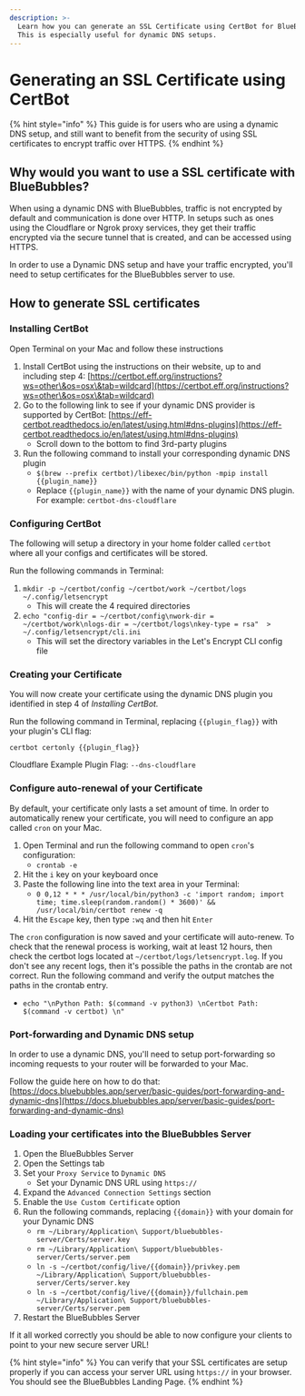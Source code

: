 ```yaml
---
description: >-
  Learn how you can generate an SSL Certificate using CertBot for BlueBubbles.
  This is especially useful for dynamic DNS setups.
---
```


# Generating an SSL Certificate using CertBot

{% hint style="info" %}
This guide is for users who are using a dynamic DNS setup, and still want to benefit from the security of using SSL certificates to encrypt traffic over HTTPS.&#x20;
{% endhint %}

## Why would you want to use a SSL certificate with BlueBubbles?

When using a dynamic DNS with BlueBubbles, traffic is not encrypted by default and communication is done over HTTP. In setups such as ones using the Cloudflare or Ngrok proxy services, they get their traffic encrypted via the secure tunnel that is created, and can be accessed using HTTPS.

In order to use a Dynamic DNS setup and have your traffic encrypted, you'll need to setup certificates for the BlueBubbles server to use.

## How to generate SSL certificates

### Installing CertBot

Open Terminal on your Mac and follow these instructions

1. Install CertBot using the instructions on their website, up to and including step 4: [https://certbot.eff.org/instructions?ws=other\&os=osx\&tab=wildcard](https://certbot.eff.org/instructions?ws=other\&os=osx\&tab=wildcard)
2. Go to the following link to see if your dynamic DNS provider is supported by CertBot: [https://eff-certbot.readthedocs.io/en/latest/using.html#dns-plugins](https://eff-certbot.readthedocs.io/en/latest/using.html#dns-plugins)
   * Scroll down to the bottom to find 3rd-party plugins
3. Run the following command to install your corresponding dynamic DNS plugin
   * `$(brew --prefix certbot)/libexec/bin/python -mpip install {{plugin_name}}`
   * Replace `{{plugin_name}}` with the name of your dynamic DNS plugin. For example: `certbot-dns-cloudflare`

### Configuring CertBot

The following will setup a directory in your home folder called `certbot` where all your configs and certificates will be stored.

Run the following commands in Terminal:

1. `mkdir -p ~/certbot/config ~/certbot/work ~/certbot/logs ~/.config/letsencrypt`
   * This will create the 4 required directories
2. `echo "config-dir = ~/certbot/config\nwork-dir = ~/certbot/work\nlogs-dir = ~/certbot/logs\nkey-type = rsa"  > ~/.config/letsencrypt/cli.ini`
   * This will set the directory variables in the Let's Encrypt CLI config file

### Creating your Certificate

You will now create your certificate using the dynamic DNS plugin you identified in step 4 of _Installing CertBot._

Run the following command in Terminal, replacing `{{plugin_flag}}` with your plugin's CLI flag:

`certbot certonly {{plugin_flag}}`

Cloudflare Example Plugin Flag: `--dns-cloudflare`

### Configure auto-renewal of your Certificate

By default, your certificate only lasts a set amount of time. In order to automatically renew your certificate, you will need to configure an app called `cron` on your Mac.

1. Open Terminal and run the following command to open `cron`'s configuration:
   * `crontab -e`
2. Hit the `i` key on your keyboard once
3. Paste the following line into the text area in your Terminal:
   * `0 0,12 * * * /usr/local/bin/python3 -c 'import random; import time; time.sleep(random.random() * 3600)' && /usr/local/bin/certbot renew -q`
4. Hit the `Escape` key, then type `:wq` and then hit `Enter`

The `cron` configuration is now saved and your certificate will auto-renew. To check that the renewal process is working, wait at least 12 hours, then check the certbot logs located at `~/certbot/logs/letsencrypt.log`. If you don't see any recent logs, then it's possible the paths in the crontab are not correct. Run the following command and verify the output matches the paths in the crontab entry.
  * `echo "\nPython Path: $(command -v python3) \nCertbot Path: $(command -v certbot) \n"`

### Port-forwarding and Dynamic DNS setup

In order to use a dynamic DNS, you'll need to setup port-forwarding so incoming requests to your router will be forwarded to your Mac.

Follow the guide here on how to do that: [https://docs.bluebubbles.app/server/basic-guides/port-forwarding-and-dynamic-dns](https://docs.bluebubbles.app/server/basic-guides/port-forwarding-and-dynamic-dns)

### Loading your certificates into the BlueBubbles Server

1. Open the BlueBubbles Server
2. Open the Settings tab
3. Set your `Proxy Service` to `Dynamic DNS`
   * Set your Dynamic DNS URL using `https://`
4. Expand the `Advanced Connection Settings` section
5. Enable the `Use Custom Certificate` option
6. Run the following commands, replacing `{{domain}}` with your domain for your Dynamic DNS
   * `rm ~/Library/Application\ Support/bluebubbles-server/Certs/server.key`
   * `rm ~/Library/Application\ Support/bluebubbles-server/Certs/server.pem`
   * `ln -s ~/certbot/config/live/{{domain}}/privkey.pem ~/Library/Application\ Support/bluebubbles-server/Certs/server.key`
   * `ln -s ~/certbot/config/live/{{domain}}/fullchain.pem ~/Library/Application\ Support/bluebubbles-server/Certs/server.pem`
7. Restart the BlueBubbles Server

If it all worked correctly you should be able to now configure your clients to point to your new secure server URL!

{% hint style="info" %}
You can verify that your SSL certificates are setup properly if you can access your server URL using `https://` in your browser. You should see the BlueBubbles Landing Page.
{% endhint %}
